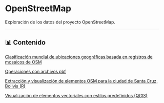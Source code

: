 # OpenStreetMap

Exploración de los datos del proyecto OpenStreetMap.

---

## 📊 Contenido

[Clasificación mundial de ubicaciones geográficas basada en registros de mosaicos de OSM](01/osm_views.ipynb)

[Operaciones con archivos pbf](02/)

[Extracción y visualización de elementos OSM para la ciudad de Santa Cruz, Bolivia (R)](03/)

[Visualización de elementos vectoriales con estilos predefinidos (QGIS)](04/)

